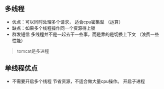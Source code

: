 ## 多线程
- 优点：可以同时处理多个请求， 适合cpu密集型 （运算）
- 缺点：如果多个线程操作同一个资源得上锁
- 群发短信  多线程并不是一起去干一些事，而是靠的是切换上下文 （浪费一些性能）

> tomcat是多进程

## 单线程优点
- 不需要开启多个线程 节省资源，不适合做大量cpu操作。 开启子进程


